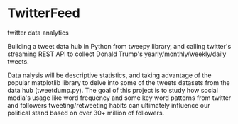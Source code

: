 # TwitterFeed
twitter data analytics


Building a tweet data hub in Python from tweepy library, and calling twitter's streaming REST API to collect Donald Trump's yearly/monthly/weekly/daily tweets. 

Data nalysis will be descriptive statistics, and taking advantage of the popular matplotlib library to delve into some of the tweets datasets from the data hub (tweetdump.py). The goal of this project is to study how social media's usage like word frequency and some key word patterns from twitter and followers tweeting/retweeting habits can ultimately influence our political stand based on over 30+ million of followers. 


